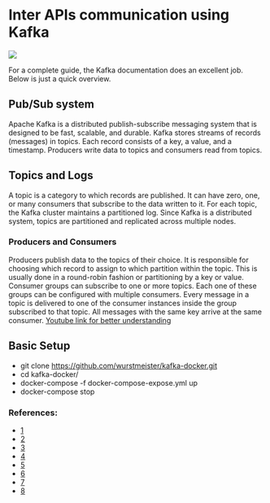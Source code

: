 # Inter APIs communication using Kafka
![](https://github.com/ashcode028/Kafka_setup/blob/2527475449c7a53334c3e982204e6cea4b0d4bb1/kakfa.jpg)

For a complete guide, the Kafka documentation does an excellent job. Below is just a quick overview.
## Pub/Sub system
Apache Kafka is a distributed publish-subscribe messaging system that is designed to be fast, scalable, and durable.
Kafka stores streams of records (messages) in topics. Each record consists of a key, a value, and a timestamp.
Producers write data to topics and consumers read from topics.
## Topics and Logs
A topic is a category to which records are published. It can have zero, one, or many consumers that subscribe to the data written to it.
For each topic, the Kafka cluster maintains a partitioned log. Since Kafka is a distributed system, topics are partitioned and replicated across multiple nodes.
### Producers and Consumers
Producers publish data to the topics of their choice. It is responsible for choosing which record to assign to which partition within the topic. This is usually done in a round-robin fashion or partitioning by a key or value.
Consumer groups can subscribe to one or more topics. Each one of these groups can be configured with multiple consumers.
Every message in a topic is delivered to one of the consumer instances inside the group subscribed to that topic. All messages with the same key arrive at the same consumer.
[Youtube link for better understanding](https://www.youtube.com/watch?v=R873BlNVUB4)
## Basic Setup
- git clone https://github.com/wurstmeister/kafka-docker.git 
- cd kafka-docker/
- docker-compose -f docker-compose-expose.yml up
- docker-compose stop
### References:
- [1](https://stackoverflow.com/questions/65196587/python-threads-and-queue-messages-between-them)
- [2](https://github.com/dpkp/kafka-python/blob/master/example.py)
- [3](https://developer.okta.com/blog/2020/01/22/kafka-microservices)
- [4](https://www.youtube.com/watch?v=R873BlNVUB4)
- [5](https://docs.confluent.io/platform/current/quickstart/ce-docker-quickstart.html)
- [6](https://medium.com/big-data-engineering/hello-kafka-world-the-complete-guide-to-kafka-with-docker-and-python-f788e2588cfc)
- [7](https://towardsdatascience.com/kafka-docker-python-408baf0e1088)
- [8](https://towardsdatascience.com/kafka-python-explained-in-10-lines-of-code-800e3e07dad1)
